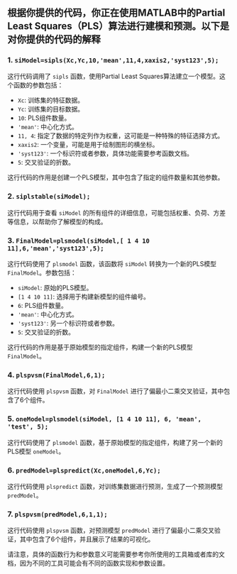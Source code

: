 #

## 根据你提供的代码，你正在使用MATLAB中的Partial Least Squares（PLS）算法进行建模和预测。以下是对你提供的代码的解释

### 1. `siModel=sipls(Xc,Yc,10,'mean',11,4,xaxis2,'syst123',5);`

这行代码调用了 `sipls` 函数，使用Partial Least Squares算法建立一个模型。这个函数的参数包括：

- `Xc`: 训练集的特征数据。
- `Yc`: 训练集的目标数据。
- `10`: PLS组件数量。
- `'mean'`: 中心化方式。
- `11, 4`: 指定了数据的特定列作为权重，这可能是一种特殊的特征选择方式。
- `xaxis2`: 一个变量，可能是用于绘制图形的横坐标。
- `'syst123'`: 一个标识符或者参数，具体功能需要参考函数文档。
- `5`: 交叉验证的折数。

这行代码的作用是创建一个PLS模型，其中包含了指定的组件数量和其他参数。

### 2. `siplstable(siModel);`

这行代码用于查看 `siModel` 的所有组件的详细信息，可能包括权重、负荷、方差等信息，以帮助你了解模型的构成。

### 3. `FinalModel=plsmodel(siModel,[ 1 4 10 11],6,'mean','syst123',5);`

这行代码使用了 `plsmodel` 函数，该函数将 `siModel` 转换为一个新的PLS模型 `FinalModel`。参数包括：

- `siModel`: 原始的PLS模型。
- `[1 4 10 11]`: 选择用于构建新模型的组件编号。
- `6`: PLS组件数量。
- `'mean'`: 中心化方式。
- `'syst123'`: 另一个标识符或者参数。
- `5`: 交叉验证的折数。

这行代码的作用是基于原始模型的指定组件，构建一个新的PLS模型 `FinalModel`。

### 4. `plspvsm(FinalModel,6,1);`

这行代码使用 `plspvsm` 函数，对 `FinalModel` 进行了偏最小二乘交叉验证，其中包含了6个组件。

### 5. `oneModel=plsmodel(siModel, [1 4 10 11], 6, 'mean', 'test', 5);`

这行代码使用了 `plsmodel` 函数，基于原始模型的指定组件，构建了另一个新的PLS模型 `oneModel`。

### 6. `predModel=plspredict(Xc,oneModel,6,Yc);`

这行代码使用 `plspredict` 函数，对训练集数据进行预测，生成了一个预测模型 `predModel`。

### 7. `plspvsm(predModel,6,1,1);`

这行代码使用 `plspvsm` 函数，对预测模型 `predModel` 进行了偏最小二乘交叉验证，其中包含了6个组件，并且展示了结果的可视化。

请注意，具体的函数行为和参数意义可能需要参考你所使用的工具箱或者库的文档，因为不同的工具可能会有不同的函数实现和参数设置。
